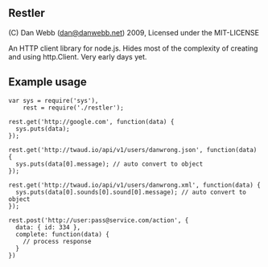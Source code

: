 Restler
-------

(C) Dan Webb (dan@danwebb.net) 2009, Licensed under the MIT-LICENSE

An HTTP client library for node.js.  Hides most of the complexity of creating and using http.Client. Very early days yet.

Example usage
-------------

    var sys = require('sys'),
        rest = require('./restler');

    rest.get('http://google.com', function(data) {
      sys.puts(data);
    });

    rest.get('http://twaud.io/api/v1/users/danwrong.json', function(data) {
      sys.puts(data[0].message); // auto convert to object
    });
    
    rest.get('http://twaud.io/api/v1/users/danwrong.xml', function(data) {
      sys.puts(data[0].sounds[0].sound[0].message); // auto convert to object
    });
    
    rest.post('http://user:pass@service.com/action', {
      data: { id: 334 },
      complete: function(data) {
        // process response
      }
    })
